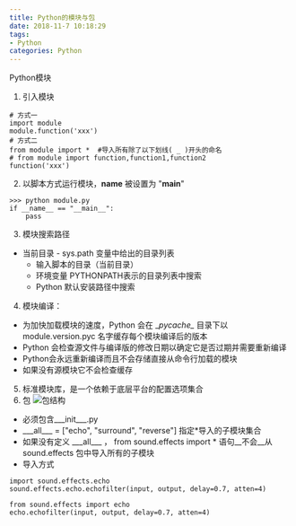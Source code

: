 ```yaml
---
title: Python的模块与包
date: 2018-11-7 10:18:29
tags: 
- Python
categories: Python
---
```

Python模块
1. 引入模块
```
# 方式一
import module
module.function('xxx')
# 方式二
from module import *  #导入所有除了以下划线( _ )开头的命名
# from module import function,function1,function2
function('xxx')
```
2. 以脚本方式运行模块，__name__ 被设置为 "__main__"
```
>>> python module.py
if __name__ == "__main__":
    pass
```
3. 模块搜索路径
- 当前目录
- sys.path 变量中给出的目录列表
  - 输入脚本的目录（当前目录）
  - 环境变量 PYTHONPATH表示的目录列表中搜索
  - Python 默认安装路径中搜索
4. 模块编译：
- 为加快加载模块的速度，Python 会在 \__pycache\__ 目录下以 module.version.pyc 名字缓存每个模块编译后的版本
- Python 会检查源文件与编译版的修改日期以确定它是否过期并需要重新编译
- Python会永远重新编译而且不会存储直接从命令行加载的模块
- 如果没有源模块它不会检查缓存
5. 标准模块库，是一个依赖于底层平台的配置选项集合
6. 包
![包结构](https://upload-images.jianshu.io/upload_images/14827444-2af47c49f2897893.png?imageMogr2/auto-orient/strip%7CimageView2/2/w/1240)
- 必须包含\__\_init\___.py
- \__\_all\___ = ["echo", "surround", "reverse"]  指定*导入的子模块集合
- 如果没有定义 \__\_all\___ ， from sound.effects import * 语句__不会__从 sound.effects 包中导入所有的子模块
- 导入方式
```
import sound.effects.echo
sound.effects.echo.echofilter(input, output, delay=0.7, atten=4)

from sound.effects import echo
echo.echofilter(input, output, delay=0.7, atten=4)
